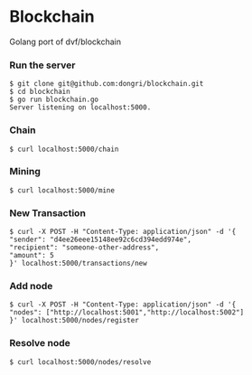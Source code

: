 
# Blockchain

Golang port of dvf/blockchain

### Run the server
```
$ git clone git@github.com:dongri/blockchain.git
$ cd blockchain
$ go run blockchain.go
Server listening on localhost:5000.

```

### Chain
```
$ curl localhost:5000/chain
```

### Mining
```
$ curl localhost:5000/mine
```

### New Transaction
```
$ curl -X POST -H "Content-Type: application/json" -d '{
"sender": "d4ee26eee15148ee92c6cd394edd974e",
"recipient": "someone-other-address",
"amount": 5
}' localhost:5000/transactions/new
```

### Add node
```
$ curl -X POST -H "Content-Type: application/json" -d '{
"nodes": ["http://localhost:5001","http://localhost:5002"]
}' localhost:5000/nodes/register
```

### Resolve node
```
$ curl localhost:5000/nodes/resolve 
```
